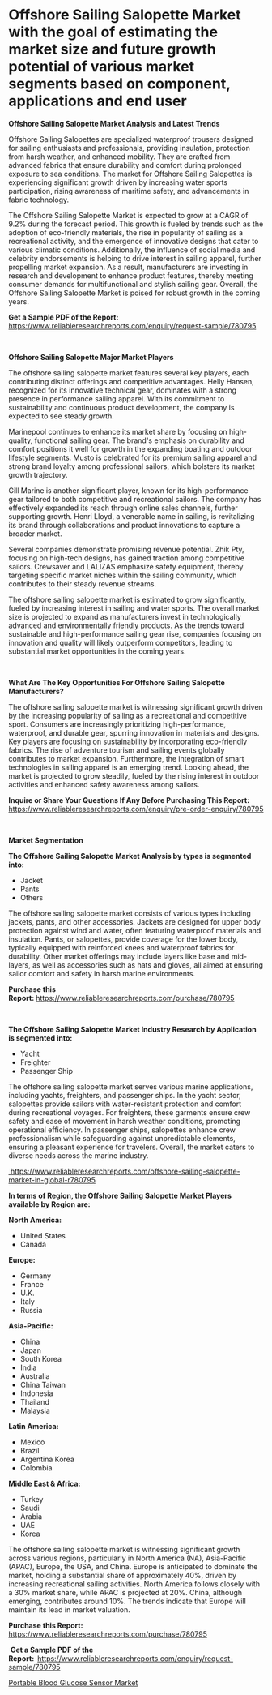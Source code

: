 <p><h1>Offshore Sailing Salopette Market with the goal of estimating the market size and future growth potential of various market segments based on component, applications and end user</h1></p><p><strong>Offshore Sailing Salopette Market Analysis and Latest Trends</strong></p>
<p><p>Offshore Sailing Salopettes are specialized waterproof trousers designed for sailing enthusiasts and professionals, providing insulation, protection from harsh weather, and enhanced mobility. They are crafted from advanced fabrics that ensure durability and comfort during prolonged exposure to sea conditions. The market for Offshore Sailing Salopettes is experiencing significant growth driven by increasing water sports participation, rising awareness of maritime safety, and advancements in fabric technology.</p><p>The Offshore Sailing Salopette Market is expected to grow at a CAGR of 9.2% during the forecast period. This growth is fueled by trends such as the adoption of eco-friendly materials, the rise in popularity of sailing as a recreational activity, and the emergence of innovative designs that cater to various climatic conditions. Additionally, the influence of social media and celebrity endorsements is helping to drive interest in sailing apparel, further propelling market expansion. As a result, manufacturers are investing in research and development to enhance product features, thereby meeting consumer demands for multifunctional and stylish sailing gear. Overall, the Offshore Sailing Salopette Market is poised for robust growth in the coming years.</p></p>
<p><strong>Get a Sample PDF of the Report:&nbsp;</strong> <a href="https://www.reliableresearchreports.com/enquiry/request-sample/780795?utm_campaign=3111&utm_medium=2&utm_source=Github&utm_content=ia&utm_term=26032025&utm_id=offshore-sailing-salopette">https://www.reliableresearchreports.com/enquiry/request-sample/780795</a></p>
<p>&nbsp;</p>
<p><strong>Offshore Sailing Salopette Major Market Players</strong></p>
<p><p>The offshore sailing salopette market features several key players, each contributing distinct offerings and competitive advantages. Helly Hansen, recognized for its innovative technical gear, dominates with a strong presence in performance sailing apparel. With its commitment to sustainability and continuous product development, the company is expected to see steady growth.</p><p>Marinepool continues to enhance its market share by focusing on high-quality, functional sailing gear. The brand's emphasis on durability and comfort positions it well for growth in the expanding boating and outdoor lifestyle segments. Musto is celebrated for its premium sailing apparel and strong brand loyalty among professional sailors, which bolsters its market growth trajectory.</p><p>Gill Marine is another significant player, known for its high-performance gear tailored to both competitive and recreational sailors. The company has effectively expanded its reach through online sales channels, further supporting growth. Henri Lloyd, a venerable name in sailing, is revitalizing its brand through collaborations and product innovations to capture a broader market.</p><p>Several companies demonstrate promising revenue potential. Zhik Pty, focusing on high-tech designs, has gained traction among competitive sailors. Crewsaver and LALIZAS emphasize safety equipment, thereby targeting specific market niches within the sailing community, which contributes to their steady revenue streams.</p><p>The offshore sailing salopette market is estimated to grow significantly, fueled by increasing interest in sailing and water sports. The overall market size is projected to expand as manufacturers invest in technologically advanced and environmentally friendly products. As the trends toward sustainable and high-performance sailing gear rise, companies focusing on innovation and quality will likely outperform competitors, leading to substantial market opportunities in the coming years.</p></p>
<p>&nbsp;</p>
<p><strong>What Are The Key Opportunities For Offshore Sailing Salopette Manufacturers?</strong></p>
<p><p>The offshore sailing salopette market is witnessing significant growth driven by the increasing popularity of sailing as a recreational and competitive sport. Consumers are increasingly prioritizing high-performance, waterproof, and durable gear, spurring innovation in materials and designs. Key players are focusing on sustainability by incorporating eco-friendly fabrics. The rise of adventure tourism and sailing events globally contributes to market expansion. Furthermore, the integration of smart technologies in sailing apparel is an emerging trend. Looking ahead, the market is projected to grow steadily, fueled by the rising interest in outdoor activities and enhanced safety awareness among sailors.</p></p>
<p><strong>Inquire or Share Your Questions If Any Before Purchasing This Report:</strong> <a href="https://www.reliableresearchreports.com/enquiry/pre-order-enquiry/780795?utm_campaign=3111&utm_medium=2&utm_source=Github&utm_content=ia&utm_term=26032025&utm_id=offshore-sailing-salopette">https://www.reliableresearchreports.com/enquiry/pre-order-enquiry/780795</a></p>
<p>&nbsp;</p>
<p><strong>Market Segmentation</strong></p>
<p><strong>The Offshore Sailing Salopette Market Analysis by types is segmented into:</strong></p>
<p><ul><li>Jacket</li><li>Pants</li><li>Others</li></ul></p>
<p><p>The offshore sailing salopette market consists of various types including jackets, pants, and other accessories. Jackets are designed for upper body protection against wind and water, often featuring waterproof materials and insulation. Pants, or salopettes, provide coverage for the lower body, typically equipped with reinforced knees and waterproof fabrics for durability. Other market offerings may include layers like base and mid-layers, as well as accessories such as hats and gloves, all aimed at ensuring sailor comfort and safety in harsh marine environments.</p></p>
<p><strong>Purchase this Report:&nbsp;</strong><a href="https://www.reliableresearchreports.com/purchase/780795?utm_campaign=3111&utm_medium=2&utm_source=Github&utm_content=ia&utm_term=26032025&utm_id=offshore-sailing-salopette">https://www.reliableresearchreports.com/purchase/780795</a></p>
<p>&nbsp;</p>
<p><strong>The Offshore Sailing Salopette Market Industry Research by Application is segmented into:</strong></p>
<p><ul><li>Yacht</li><li>Freighter</li><li>Passenger Ship</li></ul></p>
<p><p>The offshore sailing salopette market serves various marine applications, including yachts, freighters, and passenger ships. In the yacht sector, salopettes provide sailors with water-resistant protection and comfort during recreational voyages. For freighters, these garments ensure crew safety and ease of movement in harsh weather conditions, promoting operational efficiency. In passenger ships, salopettes enhance crew professionalism while safeguarding against unpredictable elements, ensuring a pleasant experience for travelers. Overall, the market caters to diverse needs across the marine industry.</p></p>
<p><a href="https://www.reliableresearchreports.com/offshore-sailing-salopette-market-in-global-r780795?utm_campaign=3111&utm_medium=2&utm_source=Github&utm_content=ia&utm_term=26032025&utm_id=offshore-sailing-salopette">&nbsp;https://www.reliableresearchreports.com/offshore-sailing-salopette-market-in-global-r780795</a></p>
<p><strong>In terms of Region, the Offshore Sailing Salopette Market Players available by Region are:</strong></p>
<p>
    <p> <strong> North America: </strong>
        <ul>
            <li>United States</li>
            <li>Canada</li>
        </ul>
        </p> 
    <p> <strong> Europe: </strong>
        <ul>
            <li>Germany</li>
            <li>France</li>
            <li>U.K.</li>
            <li>Italy</li>
            <li>Russia</li>
        </ul>
        </p> 
    <p> <strong> Asia-Pacific: </strong>
        <ul>
            <li>China</li>
            <li>Japan</li>
            <li>South Korea</li>
            <li>India</li>
            <li>Australia</li>
            <li>China Taiwan</li>
            <li>Indonesia</li>
            <li>Thailand</li>
            <li>Malaysia</li>
        </ul>
        </p> 
    <p> <strong> Latin America: </strong>
        <ul>
            <li>Mexico</li>
            <li>Brazil</li>
            <li>Argentina Korea</li>
            <li>Colombia</li>
        </ul>
        </p> 
    <p> <strong> Middle East & Africa: </strong>
        <ul>
            <li>Turkey</li>
            <li>Saudi</li>
            <li>Arabia</li>
            <li>UAE</li>
            <li>Korea</li>
        </ul>
    </p>
    </p>
<p><p>The offshore sailing salopette market is witnessing significant growth across various regions, particularly in North America (NA), Asia-Pacific (APAC), Europe, the USA, and China. Europe is anticipated to dominate the market, holding a substantial share of approximately 40%, driven by increasing recreational sailing activities. North America follows closely with a 30% market share, while APAC is projected at 20%. China, although emerging, contributes around 10%. The trends indicate that Europe will maintain its lead in market valuation.</p></p>
<p><strong>Purchase this Report: </strong><a href="https://www.reliableresearchreports.com/purchase/780795?utm_campaign=3111&utm_medium=2&utm_source=Github&utm_content=ia&utm_term=26032025&utm_id=offshore-sailing-salopette">https://www.reliableresearchreports.com/purchase/780795</a></p>
<p>&nbsp;<strong>Get a Sample PDF of the Report:&nbsp;&nbsp;</strong><a href="https://www.reliableresearchreports.com/enquiry/request-sample/780795?utm_campaign=3111&utm_medium=2&utm_source=Github&utm_content=ia&utm_term=26032025&utm_id=offshore-sailing-salopette">https://www.reliableresearchreports.com/enquiry/request-sample/780795</a></p>
<p><strong></strong></p>
<p><p><a href="https://github.com/dushornerfe/Market-Research-Report-List-1/blob/main/portable-blood-glucose-sensor-market.md?utm_campaign=3111&utm_medium=2&utm_source=Github&utm_content=ia&utm_term=26032025&utm_id=offshore-sailing-salopette">Portable Blood Glucose Sensor Market</a></p></p>